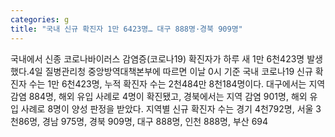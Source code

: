 ```yaml
---
categories: g
title: "국내 신규 확진자 1만 6423명… 대구 888명·경북 909명"
---
```

국내에서 신종 코로나바이러스 감염증(코로나19) 확진자가 하루 새 1만 6천423명 발생했다.4일 질병관리청 중앙방역대책본부에 따르면 이날 0시 기준 국내 코로나19 신규 확진자 수는 1만 6천423명, 누적 확진자 수는 2천484만 8천184명이다. 대구에서는 지역 감염 884명, 해외 유입 사례로 4명이 확진됐고, 경북에서는 지역 감염 901명, 해외 유입 사례로 8명이 양성 판정을 받았다. 지역별 신규 확진자 수는 경기 4천792명, 서울 3천86명, 경남 975명, 경북 909명, 대구 888명, 인천 888명, 부산 694